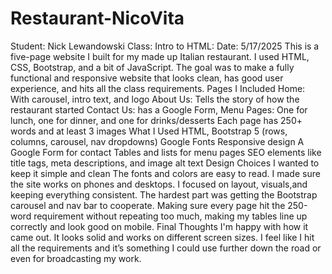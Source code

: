 # Restaurant-NicoVita 
Student: Nick Lewandowski 
Class: Intro to HTML: 
Date: 5/17/2025
This is a five-page website I built for my made up Italian restaurant. I used HTML, CSS, Bootstrap, and a bit of JavaScript. The goal was to make a fully functional and responsive website that looks clean, 
has good user experience, and hits all the class requirements. 
Pages I Included Home: With carousel, intro text, and logo About Us: Tells the story of how the restaurant started Contact Us: has a Google Form, Menu Pages: One for lunch, one for dinner, and one for drinks/desserts 
Each page has 250+ words and at least 3 images What I Used HTML, Bootstrap 5 (rows, columns, carousel, nav dropdowns) Google Fonts Responsive design A Google Form for contact Tables and lists for menu pages SEO elements like title tags, meta descriptions, and image alt text Design Choices I wanted to keep it simple and clean 
The fonts and colors are easy to read. I made sure the site works on phones and desktops. I focused on layout, visuals,and keeping everything consistent. 
The hardest part was getting the Bootstrap carousel and nav bar to cooperate. Making sure every page hit the 250-word requirement without repeating too much, making my tables line up correctly and look good on mobile.
Final Thoughts I'm happy with how it came out. It looks solid and works on different screen sizes. I feel like I hit all the requirements and it’s something I could use further down the road or even for broadcasting my work. 
